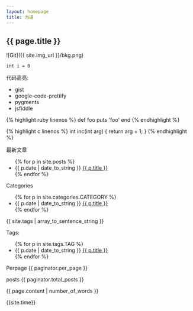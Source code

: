 ```yaml
---
layout: homepage
title: 为道
---
```

<h2>{{ page.title }}</h2>

![Git]({{ site.img_url }}/bkg.png)

`int i = 0`

代码高亮:
* gist
* google-code-prettify
* pygments
* jsfiddle


{% highlight ruby linenos %}
def foo
  puts 'foo'
end
{% endhighlight %}

{% highlight c linenos %}
int inc(int arg) {
  return arg + 1;
}
{% endhighlight %}

<p> 最新文章 </p>
<ul>
  {% for p in site.posts %}
    <li>{{ p.date | date_to_string }} <a href="{{ p.url }}"> {{ p.title }}</a></li>
  {% endfor %}
</ul>

<p> Categories </p>
<ul>
  {% for p in site.categories.CATEGORY %}
    <li>{{ p.date | date_to_string }} <a href="{{ p.url }}"> {{ p.title }}</a></li>
  {% endfor %}
</ul>

{{ site.tags | array_to_sentence_string }}

<p> Tags:  </p>
<ul>
  {% for p in site.tags.TAG %}
    <li>{{ p.date | date_to_string }} <a href="{{ p.url }}"> {{ p.title }}</a></li>
  {% endfor %}
</ul>
<p>Perpage {{ paginator.per_page }}</p>
<p>posts {{ paginator.total_posts }}</p>
<p>{{ page.content | number_of_words }}</p>

{{site.time}}


